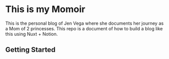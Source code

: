# This is my Momoir

This is the personal blog of Jen Vega where she documents her journey as a Mom of 2 princesses. This repo
is a document of how to build a blog like this using Nuxt + Notion. 

## Getting Started 
